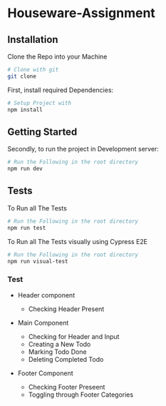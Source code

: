 # Houseware-Assignment
## Installation

Clone the Repo into your Machine

```bash
# Clone with git
git clone
```

First, install required Dependencies:

```bash
# Setup Project with
npm install
```

## Getting Started

Secondly, to run the project in Development server:

```bash
# Run the Following in the root directory
npm run dev
```

## Tests

To Run all The Tests

```bash
# Run the Following in the root directory
npm run test
```

To Run all The Tests visually using Cypress E2E

```bash
# Run the Following in the root directory
npm run visual-test
```

### Test

- Header component
    - Checking Header Present
- Main Component
    - Checking for Header and Input
    - Creating a New Todo 
    - Marking Todo Done 
    - Deleting Completed Todo

- Footer Component
  - Checking Footer Preseent
  - Toggling through Footer Categories
